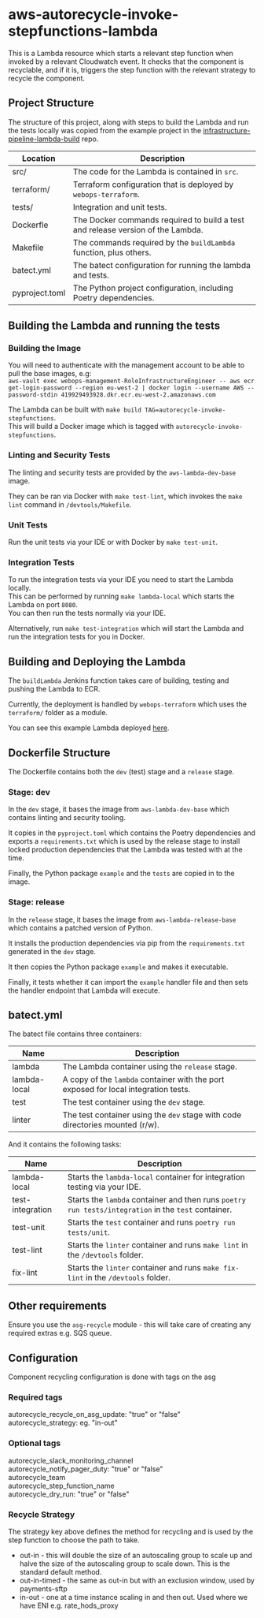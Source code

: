 
# aws-autorecycle-invoke-stepfunctions-lambda

This is a Lambda resource which starts a relevant step function when invoked by a relevant Cloudwatch event. It checks that the component is recyclable, and if it is, triggers the step function with the relevant strategy to recycle the component. 


## Project Structure

The structure of this project, along with steps to build the Lambda and run the tests locally was copied from the example project in the [infrastructure-pipeline-lambda-build](https://github.com/hmrc/infrastructure-pipeline-lambda-build/tree/main/example-project) repo. 


| Location       | Description                                                                     |
|----------------|---------------------------------------------------------------------------------|
| src/           | The code for the Lambda is contained in `src`.                                  |
| terraform/     | Terraform configuration that is deployed by `webops-terraform`.                 |
| tests/         | Integration and unit tests.                                                     |
| Dockerfle      | The Docker commands required to build a test and release version of the Lambda. |
| Makefile       | The commands required by the `buildLambda` function, plus others.               |
| batect.yml     | The batect configuration for running the lambda and tests.                      |
| pyproject.toml | The Python project configuration, including Poetry dependencies.                |




## Building the Lambda and running the tests

### Building the Image

You will need to authenticate with the management account to be able to pull the base images, e.g:  
`aws-vault exec webops-management-RoleInfrastructureEngineer -- aws ecr get-login-password --region eu-west-2 | docker login --username AWS --password-stdin 419929493928.dkr.ecr.eu-west-2.amazonaws.com`

The Lambda can be built with `make build TAG=autorecycle-invoke-stepfunctions`.  
This will build a Docker image which is tagged with `autorecycle-invoke-stepfunctions`.

### Linting and Security Tests

The linting and security tests are provided by the `aws-lambda-dev-base` image.

They can be ran via Docker with `make test-lint`, which invokes the `make lint` command in `/devtools/Makefile`.

### Unit Tests

Run the unit tests via your IDE or with Docker by `make test-unit`.

### Integration Tests

To run the integration tests via your IDE you need to start the Lambda locally.  
This can be performed by running `make lambda-local` which starts the Lambda on port `8080`.  
You can then run the tests normally via your IDE.

Alternatively, run `make test-integration` which will start the Lambda and run the integration tests for you in Docker.

## Building and Deploying the Lambda

The `buildLambda` Jenkins function takes care of building, testing and pushing the Lambda to ECR.

Currently, the deployment is handled by `webops-terraform` which uses the `terraform/` folder as a module.

You can see this example Lambda deployed [here](https://github.com/hmrc/webops-terraform/blob/c0668f0359884256451422ed745e0040573c2bb8/components/autorecycle/lambda_functions.tf#L16).

## Dockerfile Structure

The Dockerfile contains both the `dev` (test) stage and a `release` stage.

### Stage: dev

In the `dev` stage, it bases the image from `aws-lambda-dev-base` which contains linting and security tooling.

It copies in the `pyproject.toml` which contains the Poetry dependencies and exports a `requirements.txt` which is used by the
release stage to install locked production dependencies that the Lambda was tested with at the time.

Finally, the Python package `example` and the `tests` are copied in to the image.

### Stage: release

In the `release` stage, it bases the image from `aws-lambda-release-base` which contains a patched version of Python.

It installs the production dependencies via pip from the `requirements.txt` generated in the `dev` stage.

It then copies the Python package `example` and makes it executable.

Finally, it tests whether it can import the `example` handler file and then sets the handler endpoint that Lambda will execute.

## batect.yml

The batect file contains three containers:

| Name         | Description                                                                         |
|--------------|-------------------------------------------------------------------------------------|
| lambda       | The Lambda container using the `release` stage.                                     |
| lambda-local | A copy of the `lambda` container with the port exposed for local integration tests. |
| test         | The test container using the `dev` stage.                                           |
| linter       | The test container using the `dev` stage with code directories mounted (r/w).       |

And it contains the following tasks:

| Name             | Description                                                                                                  |
|------------------|--------------------------------------------------------------------------------------------------------------|
| lambda-local     | Starts the `lambda-local` container for integration testing via your IDE.                                    |
| test-integration | Starts the `lambda` container and then runs `poetry run tests/integration` in the `test` container.          |
| test-unit        | Starts the `test` container and runs `poetry run tests/unit`.                                                |
| test-lint        | Starts the `linter` container and runs `make lint` in the `/devtools` folder.                                |
| fix-lint         | Starts the `linter` container and runs `make fix-lint` in the `/devtools` folder.                            |


## Other requirements

Ensure you use the `asg-recycle` module - this will take care of creating any required extras e.g. SQS queue.

## Configuration

Component recycling configuration is done with tags on the asg

### Required tags
autorecycle_recycle_on_asg_update: "true" or "false"  
autorecycle_strategy: eg. "in-out"  

### Optional tags
autorecycle_slack_monitoring_channel  
autorecycle_notify_pager_duty: "true" or "false"  
autorecycle_team  
autorecycle_step_function_name  
autorecycle_dry_run: "true" or "false"  

### Recycle Strategy

The strategy key above defines the method for recycling and is used by the step function to choose the path to take.

* out-in - this will double the size of an autoscaling group to scale up and halve the size of the autoscaling group to scale down. This is the standard default method.
* out-in-timed - the same as out-in but with an exclusion window, used by payments-sftp
* in-out - one at a time instance scaling in and then out. Used where we have ENI e.g. rate_hods_proxy
